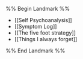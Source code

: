 %% Begin Landmark %%
- [[Self Psychoanalysis]]
- [[Symptom Log]]
- [[The five foot strategy]]
- [[Things I always forget]]

%% End Landmark %%